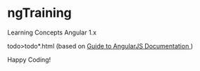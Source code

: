ngTraining
==========

Learning Concepts Angular 1.x

todo>todo*.html (based on <a href="https://docs.angularjs.org/guide"> Guide to AngularJS Documentation </a>)


Happy Coding!
